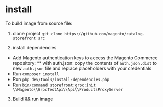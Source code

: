 # install

To build image from source file:

1. clone project `git clone https://github.com/magento/catalog-storefront src`

2. install dependencies
* Add Magento authentication keys to access the Magento Commerce repository: 
** with auth.json: copy the contents of `auth.json.dist` to new `auth.json` file and replace placeholders with your credentials  
* Run `composer install`
* Run `php dev/tools/install-dependencies.php`
* Run `bin/command storefront:grpc:init \\Magento\\GrpcTestApi\\Api\\ProductsProxyServer`

3. Build && run image
